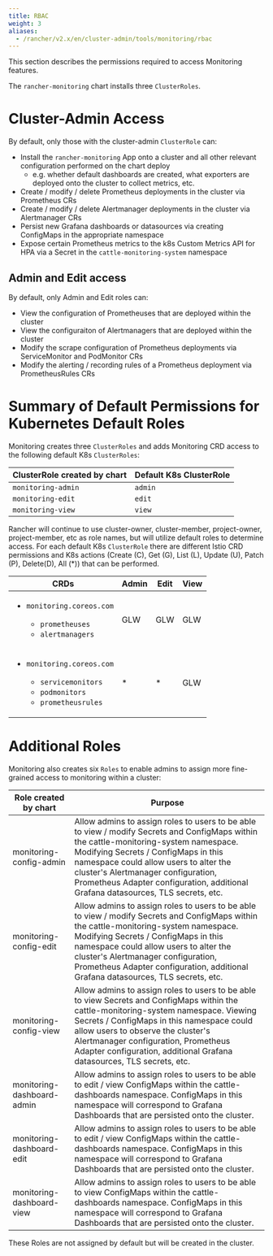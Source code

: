 ```yaml
---
title: RBAC
weight: 3
aliases:
  - /rancher/v2.x/en/cluster-admin/tools/monitoring/rbac
---
```


This section describes the permissions required to access Monitoring features.

The `rancher-monitoring` chart installs three `ClusterRoles`.

# Cluster-Admin Access

By default, only those with the cluster-admin `ClusterRole` can:

- Install the `rancher-monitoring` App onto a cluster and all other relevant configuration performed on the chart deploy
  - e.g. whether default dashboards are created, what exporters are deployed onto the cluster to collect metrics, etc.
- Create / modify / delete Prometheus deployments in the cluster via Prometheus CRs
- Create / modify / delete Alertmanager deployments in the cluster via Alertmanager CRs
- Persist new Grafana dashboards or datasources via creating ConfigMaps in the appropriate namespace
- Expose certain Prometheus metrics to the k8s Custom Metrics API for HPA via a Secret in the `cattle-monitoring-system` namespace

## Admin and Edit access

By default, only Admin and Edit roles can:

- View the configuration of Prometheuses that are deployed within the cluster
- View the configuraiton of Alertmanagers that are deployed within the cluster
- Modify the scrape configuration of Prometheus deployments via ServiceMonitor and PodMonitor CRs
- Modify the alerting / recording rules of a Prometheus deployment via PrometheusRules CRs

# Summary of Default Permissions for Kubernetes Default Roles

Monitoring creates three `ClusterRoles` and adds Monitoring CRD access to the following default K8s `ClusterRoles`:

| ClusterRole created by chart | Default K8s ClusterRole  | 
| ------------------------------| ---------------------------|
| `monitoring-admin` | `admin`|
| `monitoring-edit`| `edit` |
| `monitoring-view` | `view `| 

Rancher will continue to use cluster-owner, cluster-member, project-owner, project-member, etc as role names, but will utilize default roles to determine access. For each default K8s `ClusterRole` there are different Istio CRD permissions and K8s actions (Create (C), Get (G), List (L), Update (U), Patch (P), Delete(D), All (*)) that can be performed. 


|CRDs                        | Admin | Edit | View | 
|----------------------------| ------| -----| -----|
| <ul><li>`monitoring.coreos.com`</li><ul><li>`prometheuses`</li><li>`alertmanagers`</li></ul></ul>| GLW | GLW | GLW|
| <ul><li>`monitoring.coreos.com`</li><ul><li>`servicemonitors`</li><li>`podmonitors`</li><li>`prometheusrules`</li></ul></ul>| * | * | GLW|

# Additional Roles

Monitoring also creates six `Roles` to enable admins to assign more fine-grained access to monitoring within a cluster:

| Role created by chart | Purpose  | 
| ------------------------------| ---------------------------|
monitoring-config-admin | Allow admins to assign roles to users to be able to view / modify Secrets and ConfigMaps within the cattle-monitoring-system namespace. Modifying Secrets / ConfigMaps in this namespace could allow users to alter the cluster's Alertmanager configuration, Prometheus Adapter configuration, additional Grafana datasources, TLS secrets, etc. |
monitoring-config-edit | Allow admins to assign roles to users to be able to view / modify Secrets and ConfigMaps within the cattle-monitoring-system namespace. Modifying Secrets / ConfigMaps in this namespace could allow users to alter the cluster's Alertmanager configuration, Prometheus Adapter configuration, additional Grafana datasources, TLS secrets, etc. |
monitoring-config-view | Allow admins to assign roles to users to be able to view Secrets and ConfigMaps within the cattle-monitoring-system namespace. Viewing Secrets / ConfigMaps in this namespace could allow users to observe the cluster's Alertmanager configuration, Prometheus Adapter configuration, additional Grafana datasources, TLS secrets, etc. |
monitoring-dashboard-admin | Allow admins to assign roles to users to be able to edit / view ConfigMaps within the cattle-dashboards namespace. ConfigMaps in this namespace will correspond to Grafana Dashboards that are persisted onto the cluster. |
monitoring-dashboard-edit | Allow admins to assign roles to users to be able to edit / view ConfigMaps within the cattle-dashboards namespace. ConfigMaps in this namespace will correspond to Grafana Dashboards that are persisted onto the cluster. |
monitoring-dashboard-view | Allow admins to assign roles to users to be able to view ConfigMaps within the cattle-dashboards namespace. ConfigMaps in this namespace will correspond to Grafana Dashboards that are persisted onto the cluster. |

These Roles are not assigned by default but will be created in the cluster.